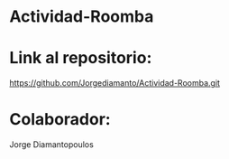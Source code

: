 # Actividad-Roomba

# Link al repositorio: 
https://github.com/Jorgediamanto/Actividad-Roomba.git

# Colaborador: 
Jorge Diamantopoulos
